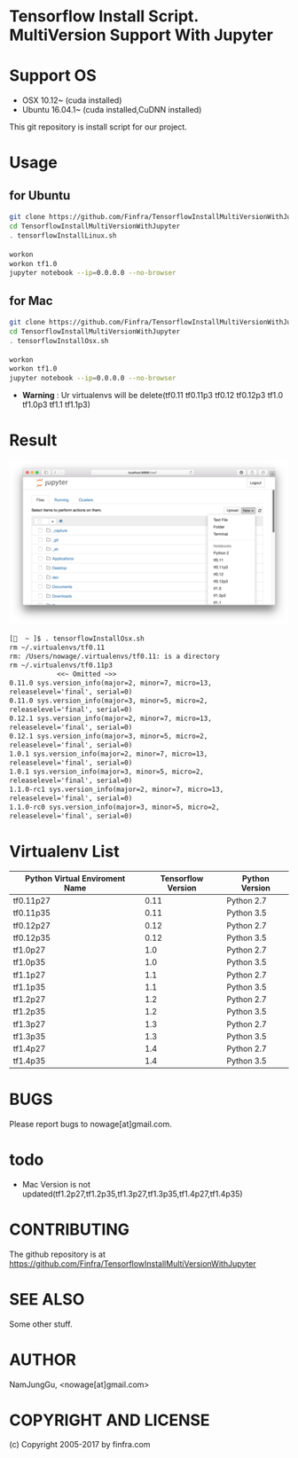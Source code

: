 # Tensorflow Install Script.  MultiVersion Support With Jupyter

# Support OS
* OSX 10.12~ (cuda installed)
* Ubuntu 16.04.1~ (cuda installed,CuDNN installed)

This git repository is install script for our project.

# Usage
## for Ubuntu
```bash
git clone https://github.com/Finfra/TensorflowInstallMultiVersionWithJupyter.git
cd TensorflowInstallMultiVersionWithJupyter
. tensorflowInstallLinux.sh

workon
workon tf1.0
jupyter notebook --ip=0.0.0.0 --no-browser
```

## for Mac
```bash
git clone https://github.com/Finfra/TensorflowInstallMultiVersionWithJupyter.git
cd TensorflowInstallMultiVersionWithJupyter
. tensorflowInstallOsx.sh

workon
workon tf1.0
jupyter notebook --ip=0.0.0.0 --no-browser
```


* **Warning** : Ur virtualenvs will be delete(tf0.11 tf0.11p3 tf0.12 tf0.12p3 tf1.0 tf1.0p3 tf1.1  tf1.1p3)

# Result
![](img/usage.png)
```
[  ~ ]$ . tensorflowInstallOsx.sh
rm ~/.virtualenvs/tf0.11
rm: /Users/nowage/.virtualenvs/tf0.11: is a directory
rm ~/.virtualenvs/tf0.11p3
            <<~ Omitted ~>>
0.11.0 sys.version_info(major=2, minor=7, micro=13, releaselevel='final', serial=0)
0.11.0 sys.version_info(major=3, minor=5, micro=2, releaselevel='final', serial=0)
0.12.1 sys.version_info(major=2, minor=7, micro=13, releaselevel='final', serial=0)
0.12.1 sys.version_info(major=3, minor=5, micro=2, releaselevel='final', serial=0)
1.0.1 sys.version_info(major=2, minor=7, micro=13, releaselevel='final', serial=0)
1.0.1 sys.version_info(major=3, minor=5, micro=2, releaselevel='final', serial=0)
1.1.0-rc1 sys.version_info(major=2, minor=7, micro=13, releaselevel='final', serial=0)
1.1.0-rc0 sys.version_info(major=3, minor=5, micro=2, releaselevel='final', serial=0)
```

# Virtualenv List
|Python Virtual Enviroment Name|Tensorflow Version  |Python Version|
|------------------------------|--------------------|---------------|
|tf0.11p27|0.11|Python 2.7|
|tf0.11p35|0.11|Python 3.5|
|tf0.12p27|0.12|Python 2.7|
|tf0.12p35|0.12|Python 3.5|
|tf1.0p27 |1.0 |Python 2.7|
|tf1.0p35 |1.0 |Python 3.5|
|tf1.1p27 |1.1 |Python 2.7|
|tf1.1p35 |1.1 |Python 3.5|
|tf1.2p27 |1.2 |Python 2.7|
|tf1.2p35 |1.2 |Python 3.5|
|tf1.3p27 |1.3 |Python 2.7|
|tf1.3p35 |1.3 |Python 3.5|
|tf1.4p27 |1.4 |Python 2.7|
|tf1.4p35 |1.4 |Python 3.5|


# BUGS

Please report bugs to nowage[at]gmail.com.

# todo
- Mac Version is not updated(tf1.2p27,tf1.2p35,tf1.3p27,tf1.3p35,tf1.4p27,tf1.4p35)


# CONTRIBUTING

The github repository is at https://github.com/Finfra/TensorflowInstallMultiVersionWithJupyter

# SEE ALSO

Some other stuff.

# AUTHOR

NamJungGu, <nowage[at]gmail.com>

# COPYRIGHT AND LICENSE

(c) Copyright 2005-2017 by finfra.com
